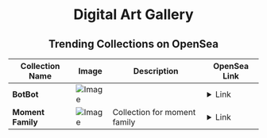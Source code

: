 <div align="center">

# Digital Art Gallery

## Trending Collections on OpenSea

| Collection Name                       | Image                                                                                     | Description                       | OpenSea Link                                                                                          |
|---------------------------------------|-------------------------------------------------------------------------------------------|-----------------------------------|--------------------------------------------------------------------------------------------------------|
| **BotBot** | ![Image](https://i.seadn.io/s/raw/files/c3acd2914742fb9af198d71321494693.png?w=500&auto=format?w=200&auto=format) |  | <details><summary>Link</summary>[BotBot](https://opensea.io/collection/botbot-1)</details> |
| **Moment Family** | ![Image](https://i.seadn.io/s/raw/files/68a9ecce16cb7601426bbfcaf63f7532.webp?w=500&auto=format?w=200&auto=format) | Collection for moment family | <details><summary>Link</summary>[Moment Family](https://opensea.io/collection/moment-family)</details> |

</div>